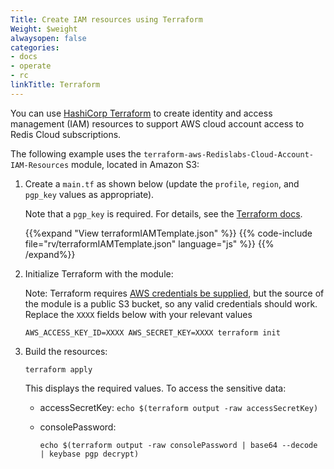 ```yaml
---
Title: Create IAM resources using Terraform
Weight: $weight
alwaysopen: false
categories:
- docs
- operate
- rc
linkTitle: Terraform
---
```

You can use [HashiCorp Terraform](https://www.terraform.io/intro/index.html) to create identity and access management (IAM) resources to support AWS cloud account access to Redis Cloud subscriptions.

The following example uses the `terraform-aws-Redislabs-Cloud-Account-IAM-Resources` module, located in Amazon&nbsp;S3:


1. Create a `main.tf` as shown below (update the `profile`, `region`, and `pgp_key` values as appropriate).

    Note that a `pgp_key` is required. For details, see the [Terraform docs](https://registry.terraform.io/providers/hashicorp/aws/latest/docs/resources/iam_user_login_profile#pgp_key). 

    {{%expand "View terraformIAMTemplate.json" %}}
    {{% code-include file="rv/terraformIAMTemplate.json" language="js" %}}
    {{% /expand%}}

2. Initialize Terraform with the module:

    Note: Terraform requires [AWS credentials be supplied](https://www.terraform.io/docs/language/modules/sources.html#s3-bucket), but the source of the module is a public S3 bucket, so any valid credentials should work.   Replace the `XXXX` fields below with your relevant values

    ```
    AWS_ACCESS_KEY_ID=XXXX AWS_SECRET_KEY=XXXX terraform init
    ```

3. Build the resources:

    ```
    terraform apply
    ```

    This displays the required values.  To access the sensitive data:

    * accessSecretKey: `echo $(terraform output -raw accessSecretKey)`
    * consolePassword:

        `echo $(terraform output -raw consolePassword | base64 --decode | keybase pgp decrypt)`
